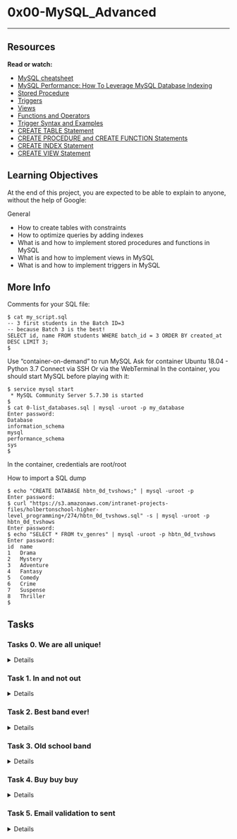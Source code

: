 # 0x00-MySQL_Advanced
----
## Resources
**Read or watch:**

* [MySQL cheatsheet](https://devhints.io/mysql)
* [MySQL Performance: How To Leverage MySQL Database Indexing](https://www.liquidweb.com/kb/mysql-optimization-how-to-leverage-mysql-database-indexing/)
* [Stored Procedure](https://www.w3resource.com/mysql/mysql-procedure.php)
* [Triggers](https://www.w3resource.com/mysql/mysql-triggers.php)
* [Views](https://www.w3resource.com/mysql/mysql-views.php)
* [Functions and Operators](https://dev.mysql.com/doc/refman/5.7/en/functions.html)
* [Trigger Syntax and Examples](https://dev.mysql.com/doc/refman/5.7/en/trigger-syntax.html)
* [CREATE TABLE Statement](https://dev.mysql.com/doc/refman/5.7/en/create-table.html)
* [CREATE PROCEDURE and CREATE FUNCTION Statements](https://dev.mysql.com/doc/refman/5.7/en/create-procedure.html)
* [CREATE INDEX Statement](https://dev.mysql.com/doc/refman/5.7/en/create-index.html)
* [CREATE VIEW Statement](https://dev.mysql.com/doc/refman/5.7/en/create-view.html)

## Learning Objectives
At the end of this project, you are expected to be able to explain to anyone, without the help of Google:

General
* How to create tables with constraints
* How to optimize queries by adding indexes
* What is and how to implement stored procedures and functions in MySQL
* What is and how to implement views in MySQL
* What is and how to implement triggers in MySQL

## More Info
Comments for your SQL file:
```
$ cat my_script.sql
-- 3 first students in the Batch ID=3
-- because Batch 3 is the best!
SELECT id, name FROM students WHERE batch_id = 3 ORDER BY created_at DESC LIMIT 3;
$
```
Use “container-on-demand” to run MySQL
Ask for container Ubuntu 18.04 - Python 3.7
Connect via SSH
Or via the WebTerminal
In the container, you should start MySQL before playing with it:
```
$ service mysql start
 * MySQL Community Server 5.7.30 is started
$
$ cat 0-list_databases.sql | mysql -uroot -p my_database
Enter password: 
Database
information_schema
mysql
performance_schema
sys
$
```
In the container, credentials are root/root

How to import a SQL dump
```
$ echo "CREATE DATABASE hbtn_0d_tvshows;" | mysql -uroot -p
Enter password: 
$ curl "https://s3.amazonaws.com/intranet-projects-files/holbertonschool-higher-level_programming+/274/hbtn_0d_tvshows.sql" -s | mysql -uroot -p hbtn_0d_tvshows
Enter password: 
$ echo "SELECT * FROM tv_genres" | mysql -uroot -p hbtn_0d_tvshows
Enter password: 
id  name
1   Drama
2   Mystery
3   Adventure
4   Fantasy
5   Comedy
6   Crime
7   Suspense
8   Thriller
$
```

## Tasks

### Tasks 0. We are all unique!
<Details>
Write a SQL script that creates a table users following these requirements:

With these attributes:
* id, integer, never null, auto increment and primary key
* email, string (255 characters), never null and unique
* name, string (255 characters)
If the table already exists, your script should not fail
Your script can be executed on any database
Context: Make an attribute unique directly in the table schema will enforced your business rules and avoid bugs in your application

```
root@2c462bd13a86:~/alx-backend-storage/0x00-MySQL_Advanced# echo "SELECT * FROM users;" | mysql -uroot -p holberton
Enter password: 
ERROR 1146 (42S02) at line 1: Table 'holberton.users' doesn't exist
root@2c462bd13a86:~/alx-backend-storage/0x00-MySQL_Advanced# cat 0-uniq_users.sql | mysql -uroot -p holberton
Enter password: 
root@2c462bd13a86:~/alx-backend-storage/0x00-MySQL_Advanced# echo 'INSERT INTO users (email, name) VALUES ("bob@dylan.com", "Bob");' | mysql -uroot -p holberton
Enter password: 
root@2c462bd13a86:~/alx-backend-storage/0x00-MySQL_Advanced# echo 'INSERT INTO users (email, name) VALUES ("sylvie@dylan.com", "Sylvie");' | mysql -uroot -p holberton
Enter password: 
root@2c462bd13a86:~/alx-backend-storage/0x00-MySQL_Advanced# echo 'INSERT INTO users (email, name) VALUES ("bob@dylan.com", "Jean");' | mysql -uroot -p holberton
Enter password: 
ERROR 1062 (23000) at line 1: Duplicate entry 'bob@dylan.com' for key 'email'
root@2c462bd13a86:~/alx-backend-storage/0x00-MySQL_Advanced# echo "SELECT * FROM users;" | mysql -uroot -p holberton
Enter password: 
id      email   name
1       bob@dylan.com   Bob
2       sylvie@dylan.com        Sylvie
root@2c462bd13a86:~/alx-backend-storage/0x00-MySQL_Advanced# 
```
</Details>

### Task 1. In and not out
<Details>
Write a SQL script that creates a table users following these requirements:

With these attributes:
* id, integer, never null, auto increment and primary key
* email, string (255 characters), never null and unique
* name, string (255 characters)
* country, enumeration of countries: US, CO and TN, never null (= default will be the first element of the enumeration, here US)
If the table already exists, your script should not fail
Your script can be executed on any database

```
root@2c462bd13a86:~/alx-backend-storage/0x00-MySQL_Advanced# echo "SELECT * FROM users;" | mysql -uroot -p holberton
Enter password: 
ERROR 1146 (42S02) at line 1: Table 'holberton.users' doesn't exist
root@2c462bd13a86:~/alx-backend-storage/0x00-MySQL_Advanced# cat 1-country_users.sql | mysql -uroot -p holberton
Enter password: 
root@2c462bd13a86:~/alx-backend-storage/0x00-MySQL_Advanced# echo 'INSERT INTO users (email, name, country) VALUES ("bob@dylan.com", "Bob", "US");' | mysql -uroot -p holberton
Enter password: 
root@2c462bd13a86:~/alx-backend-storage/0x00-MySQL_Advanced# echo 'INSERT INTO users (email, name, country) VALUES ("sylvie@dylan.com", "Sylvie", "CO");' | mysql -uroot -p holberton
Enter password: 
root@2c462bd13a86:~/alx-backend-storage/0x00-MySQL_Advanced# echo 'INSERT INTO users (email, name, country) VALUES ("jean@dylan.com", "Jean", "FR");' | mysql -uroot -p holberton
Enter password: 
ERROR 1265 (01000) at line 1: Data truncated for column 'country' at row 1
root@2c462bd13a86:~/alx-backend-storage/0x00-MySQL_Advanced# echo 'INSERT INTO users (email, name) VALUES ("john@dylan.com", "John");' | mysql -uroot -p holberton
Enter password: 
root@2c462bd13a86:~/alx-backend-storage/0x00-MySQL_Advanced# echo "SELECT * FROM users;" | mysql -uroot -p holberton
Enter password: 
id      email   name    country
1       bob@dylan.com   Bob     US
2       sylvie@dylan.com        Sylvie  CO
3       john@dylan.com  John    US
root@2c462bd13a86:~/alx-backend-storage/0x00-MySQL_Advanced# 
```
</Details>

### Task 2. Best band ever!
<Details>
Write a SQL script that ranks country origins of bands, ordered by the number of (non-unique) fans

Requirements:

* Import this table dump: metal_bands.sql.zip
* Column names must be: origin and nb_fans
* Your script can be executed on any database
Context: Calculate/compute something is always power intensive… better to distribute the load!

```
root@2c462bd13a86:~/alx-backend-storage/0x00-MySQL_Advanced# cat 2-fans.sql | mysql -uroot -p holberton > tmp_res ; head tmp_res
Enter password: 
origin  nb_fans
USA     99349
Sweden  47169
Finland 32878
United Kingdom  32518
Germany 29486
Norway  22405
Canada  8874
The Netherlands 8819
Italy   7178
```
</Details>

### Task 3. Old school band
<Details>
Write a SQL script that lists all bands with Glam rock as their main style, ranked by their longevity

Requirements:

* Import this table dump: metal_bands.sql.zip
* Column names must be: band_name and lifespan (in years until 2022 - please use 2022 instead of YEAR(CURDATE()))
* You should use attributes formed and split for computing the lifespan
* Your script can be executed on any database

```
root@2c462bd13a86:~/alx-backend-storage/0x00-MySQL_Advanced# cat 3-glam_rock.sql | mysql -uroot -p holberton 
Enter password: 
band_name       lifespan
Alice Cooper    58
M�tley Cr�e     34
Marilyn Manson  33
The 69 Eyes     32
Hardcore Superstar      25
Nasty Idols     0
Hanoi Rocks     0
root@2c462bd13a86:~/alx-backend-storage/0x00-MySQL_Advanced# 
```
</Details>

### Task 4. Buy buy buy
<Details>
Write a SQL script that creates a trigger that decreases the quantity of an item after adding a new order.

Quantity in the table items can be negative.

Context: Updating multiple tables for one action from your application can generate issue: network disconnection, crash, etc… to keep your data in a good shape, let MySQL do it for you!

```
root@2c462bd13a86:~/alx-backend-storage/0x00-MySQL_Advanced# cat 4-init.sql | mysql -uroot -p holberton 
Enter password: 
root@2c462bd13a86:~/alx-backend-storage/0x00-MySQL_Advanced# cat 4-store.sql | mysql -uroot -p holberton 
Enter password: 
root@2c462bd13a86:~/alx-backend-storage/0x00-MySQL_Advanced# cat 4-main.sql | mysql -uroot -p holberton 
Enter password: 
name    quantity
apple   10
pineapple       10
pear    10
--
--
name    quantity
apple   6
pineapple       10
pear    8
item_name       number
apple   1
apple   3
pear    2
root@2c462bd13a86:~/alx-backend-storage/0x00-MySQL_Advanced# 

```
</Details>

### Task 5. Email validation to sent
<Details>
Write a SQL script that creates a trigger that resets the attribute valid_email only when the email has been changed.

Context: Nothing related to MySQL, but perfect for user email validation - distribute the logic to the database itself!

```
root@2c462bd13a86:~/alx-backend-storage/0x00-MySQL_Advanced# cat 5-init.sql | mysql -uroot -p holberton 
Enter password: 
root@2c462bd13a86:~/alx-backend-storage/0x00-MySQL_Advanced# cat 5-valid_email.sql | mysql -uroot -p holberton 
Enter password: 
ERROR 1064 (42000) at line 11: You have an error in your SQL syntax; check the manual that corresponds to your MySQL server version for the right syntax to use near 'DELIMETER' at line 1
root@2c462bd13a86:~/alx-backend-storage/0x00-MySQL_Advanced# cat 5-valid_email.sql | mysql -uroot -p holberton 
Enter password: 
ERROR 1359 (HY000) at line 4: Trigger already exists
root@2c462bd13a86:~/alx-backend-storage/0x00-MySQL_Advanced# cat 5-main.sql | mysql -uroot -p holberton 
Enter password: 
id      email   name    valid_email
1       bob@dylan.com   Bob     0
2       sylvie@dylan.com        Sylvie  1
3       jeanne@dylan.com        Jeanne  1
--
--
id      email   name    valid_email
1       bob@dylan.com   Bob     1
2       sylvie+new@dylan.com    Sylvie  0
3       jeanne@dylan.com        Jannis  1
--
--
id      email   name    valid_email
1       bob@dylan.com   Bob     1
2       sylvie+new@dylan.com    Sylvie  0
3       jeanne@dylan.com        Jannis  1
root@2c462bd13a86:~/alx-backend-storage/0x00-MySQL_Advanced# 
```
</Details>
